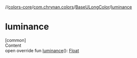 //[colors-core](../../../index.md)/[com.chrynan.colors](../index.md)/[BaseULongColor](index.md)/[luminance](luminance.md)



# luminance  
[common]  
Content  
open override fun [luminance](luminance.md)(): [Float](https://kotlinlang.org/api/latest/jvm/stdlib/kotlin/-float/index.html)  



